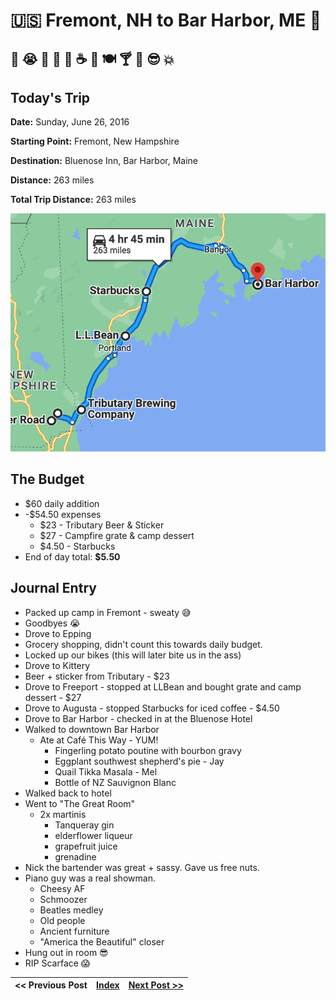 # 🇺🇸 Fremont, NH to Bar Harbor, ME 🦞

## 🥵 😭 🚙 🛒 🍺 ☕ 🏨 🍽 🍸 🎹 😎 💥

## Today's Trip

**Date:** Sunday, June 26, 2016

**Starting Point:** Fremont, New Hampshire

**Destination:** Bluenose Inn, Bar Harbor, Maine

**Distance:** 263 miles

**Total Trip Distance:** 263 miles

![map from fremont to bar harbor](maps/06-26.png "map")

## The Budget

* $60 daily addition
* -$54.50 expenses
  * $23 - Tributary Beer & Sticker
  * $27 - Campfire grate & camp dessert
  * $4.50 - Starbucks
* End of day total: **$5.50**

## Journal Entry

* Packed up camp in Fremont - sweaty 😅
* Goodbyes 😭
* Drove to Epping
* Grocery shopping, didn't count this towards daily budget.
* Locked up our bikes (this will later bite us in the ass)
* Drove to Kittery
* Beer + sticker from Tributary - $23
* Drove to Freeport - stopped at LLBean and bought grate and camp dessert - $27
* Drove to Augusta - stopped Starbucks for iced coffee - $4.50
* Drove to Bar Harbor - checked in at the Bluenose Hotel
* Walked to downtown Bar Harbor
  * Ate at Café This Way - YUM!
    * Fingerling potato poutine with bourbon gravy
    * Eggplant southwest shepherd's pie - Jay
    * Quail Tikka Masala - Mel
    * Bottle of NZ Sauvignon Blanc
* Walked back to hotel
* Went to "The Great Room"
  * 2x martinis
    * Tanqueray gin
    * elderflower liqueur
    * grapefruit juice
    * grenadine
* Nick the bartender was great + sassy. Gave us free nuts.
* Piano guy was a real showman.
  * Cheesy AF
  * Schmoozer
  * Beatles medley
  * Old people
  * Ancient furniture
  * "America the Beautiful" closer
* Hung out in room 😎
* RIP Scarface 😱

| << Previous Post | [Index](../README.md) | [Next Post >>](06-27.md) |
|------------------|-----------------------|--------------------------|
